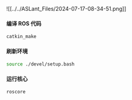 ![[../../ASLant_Files/2024-07-17-08-34-51.png]]

#### 编译 ROS 代码
```sh
catkin_make
```
#### 刷新环境
```sh
source ./devel/setup.bash
```
#### 运行核心
```sh
roscore
```

```sh

```
